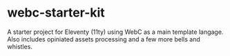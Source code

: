 # webc-starter-kit
A starter project for Eleventy (11ty) using WebC as a main template langage. Also includes opiniated assets processing and a few more bells and whistles.
